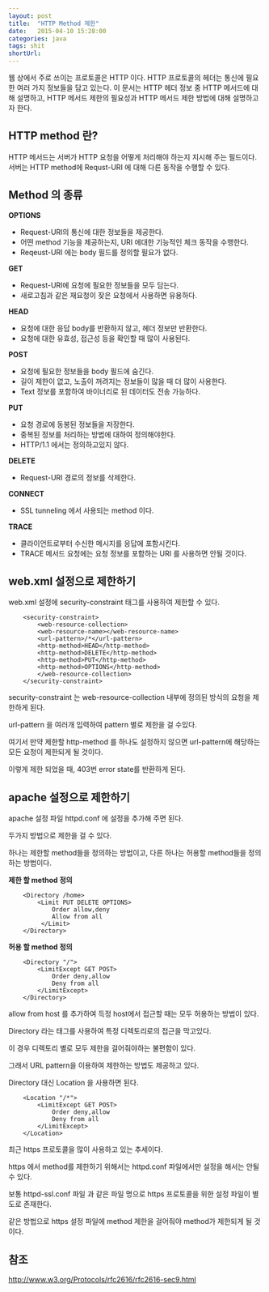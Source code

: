 ```yaml
---
layout: post
title:  "HTTP Method 제한"
date:   2015-04-10 15:28:00
categories: java
tags: shit
shortUrl: 
---
```


 웹 상에서 주로 쓰이는 프로토콜은 HTTP 이다. HTTP 프로토콜의 헤더는 통신에 필요한 여러 가지 정보들을 담고 있는다. 이 문서는 HTTP 헤더 정보 중 HTTP 메서드에 대해 설명하고, HTTP 메서드 제한의 필요성과 HTTP 메서드 제한 방법에 대해 설명하고자 한다.

 
HTTP method 란?
---------------- 

 HTTP 메서드는 서버가 HTTP 요청을 어떻게 처리해야 하는지 지시해 주는 필드이다.
서버는 HTTP method에 Requst-URI 에 대해 다른 동작을 수행할 수 있다.

Method 의 종류
---------------- 

__OPTIONS__ 

* Request-URI의 통신에 대한 정보들을 제공한다.
* 어떤 method 기능을 제공하는지, URI 에대한 기능적인 체크 동작을 수행한다. 
* Reqeust-URI 에는 body 필드를 정의할 필요가 없다.


__GET__

* Request-URI에 요청에 필요한 정보들을 모두 담는다.
* 새로고침과 같은 재요청이 잦은 요청에서 사용하면 유용하다.


__HEAD__

* 요청에 대한 응답 body를 반환하지 않고, 헤더 정보만 반환한다.
* 요청에 대한 유효성, 접근성 등을 확인할 때 많이 사용된다.


__POST__

* 요청에 필요한 정보들을 body 필드에 숨긴다.
* 길이 제한이 없고, 노출이 꺼려지는 정보들이 많을 때 더 많이 사용한다.
* Text 정보를 포함하여 바이너리로 된 데이터도 전송 가능하다.


__PUT__

* 요청 경로에 동봉된 정보들을 저장한다.
* 중복된 정보를 처리하는 방법에 대하여 정의해야한다.
* HTTP/1.1 에서는 정의하고있지 않다.


__DELETE__ 

* Request-URI 경로의 정보를 삭제한다.

__CONNECT__

* SSL tunneling 에서 사용되는 method 이다.

__TRACE__

* 클라이언트로부터 수신한 메시지를 응답에 포함시킨다.
* TRACE 메서드 요청에는 요청 정보를 포함하는 URI 를 사용하면 안될 것이다.


web.xml 설정으로 제한하기
---------------- 

web.xml 설정에 security-constraint 태그를 사용하여 제한할 수 있다.

		<security-constraint>
			<web-resource-collection>
			<web-resource-name></web-resource-name>
			<url-pattern>/*</url-pattern>
			<http-method>HEAD</http-method>
			<http-method>DELETE</http-method>
			<http-method>PUT</http-method>
			<http-method>OPTIONS</http-method>
			</web-resource-collection>
		</security-constraint>

security-constraint 는 web-resource-collection 내부에 정의된 방식의 요청을 제한하게 된다.

url-pattern 을 여러개 입력하여 pattern 별로 제한을 걸 수있다.

여기서 만약 제한할 http-method 를 하나도 설정하지 않으면 url-pattern에 해당하는 모든 요청이 제한되게 될 것이다.

이렇게 제한 되었을 때, 403번 error state를 반환하게 된다.

apache 설정으로 제한하기
---------------- 

apache 설정 파일 httpd.conf 에 설정을 추가해 주면 된다.

두가지 방법으로 제한을 걸 수 있다.

하나는 제한할 method들을 정의하는 방법이고, 다른 하나는 허용할 method들을 정의하는 방법이다.

__제한 할 method 정의__


		<Directory /home>
			<Limit PUT DELETE OPTIONS>
				Order allow,deny
				Allow from all
			 </Limit>
		</Directory>


__허용 할 method 정의__

		<Directory "/">
			<LimitExcept GET POST>
				Order deny,allow
				Deny from all
			</LimitExcept>
		</Directory>

allow from host 를 추가하여 득정 host에서 접근할 때는 모두 허용하는 방법이 있다.

Directory 라는 태그를 사용하여 특정 디렉토리로의 접근을 막고있다.

이 경우 디렉토리 별로 모두 제한을 걸어줘야하는 불편함이 있다.

그래서 URL pattern을 이용하여 제한하는 방법도 제공하고 있다.

Directory 대신 Location 을 사용하면 된다.


		<Location "/*">
			<LimitExcept GET POST>
				Order deny,allow
				Deny from all
			</LimitExcept>
		</Location>


최근 https 프로토콜을 많이 사용하고 있는 추세이다.

https 에서 method를 제한하기 위해서는 httpd.conf 파일에서만 설정을 해서는 안될 수 있다.

보통 httpd-ssl.conf 파일 과 같은 파일 명으로 https 프로토콜을 위한 설정 파일이 별도로 존재한다.

같은 방법으로 https 설정 파일에 method 제한을 걸어줘야 method가 제한되게 될 것이다.
		
		
참조
---------------- 

<http://www.w3.org/Protocols/rfc2616/rfc2616-sec9.html>
